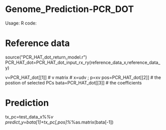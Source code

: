 # Genome_Prediction-PCR_DOT

Usage:
R code:
  
  # Reference data 
  source("PCR_HAT_dot_return_model.r")
  PCR_HAT_dot=PCR_HAT_dot_input_rx_ry(reference_data_x,reference_data_y)
  
  v=PCR_HAT_dot[[1]]      #  v matrix   # x=udv ; p=xv
  pos=PCR_HAT_dot[[2]]    #  the postion of selected PCs
  bata=PCR_HAT_dot[[3]]   #  the coefficients

  # Prediction  
  tx_pc=test_data_x%*%v
  predict_y=bata[1]+tx_pc[,pos]%*%as.matrix(bata[-1])
